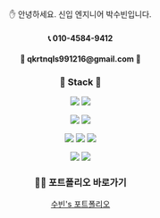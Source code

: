 <div align=center>
 ✋ 안녕하세요. 신입 엔지니어 박수빈입니다.
<p>
  <h4>📞 010-4584-9412</h4>
  <h4> 📧 qkrtnqls991216@gmail.com 📧 <h4>
</P>


### 🔨 Stack 🔨
<p>
  <img src="https://img.shields.io/badge/python-FFFF00?style=flat-square&logo=python&logoColor=white"/>
  <img src="https://img.shields.io/badge/Java-007396?style=flat-square&logo=Java&logoColor=white"/>
</p>
<p>
  <img src="https://img.shields.io/badge/CSS3-1572B6?style=flat-square&logo=CSS3&logoColor=white"/>
  <img src="https://img.shields.io/badge/HTML5-E34F26?style=flat-square&logo=HTML5&logoColor=white"/>
</p>
<p>
  <img src="https://img.shields.io/badge/mysql-%2300f.svg?style=for-the-badge&logo=mysql&logoColor=white">
  <img src="https://img.shields.io/badge/Linux-FCC624?style=for-the-badge&logo=linux&logoColor=black">
  <img src="https://img.shields.io/badge/amazonaws-232F3E?style=for-the-badge&logo=amazonaws&logoColor=white">
</p>
<p>
  <img src="https://img.shields.io/badge/github-181717?style=for-the-badge&logo=github&logoColor=white">
  <img src="https://img.shields.io/badge/git-F05032?style=for-the-badge&logo=git&logoColor=white">
</p>

### 👨‍💻 포트폴리오 바로가기
  <p>
  <a href="https://qkrtnqls1216.github.io/">수빈's 포트폴리오</a>
  </p>
</div>

